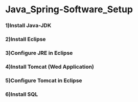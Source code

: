 # Java_Spring-Software_Setup

### 1)Install Java-JDK
### 2)Install Eclipse 
### 3)Configure JRE in Eclipse
### 4)Install Tomcat (Wed Application)
### 5)Configure Tomcat in Eclipse 
### 6)Install SQL
